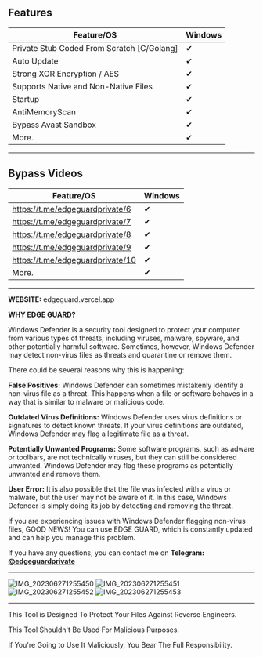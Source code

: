 ## Features

| Feature/OS | Windows |
|-----------------|---------|
| Private Stub Coded From Scratch [C/Golang] | ✔ |
| Auto Update | ✔ |
| Strong XOR Encryption / AES | ✔ |
| Supports Native and Non-Native Files | ✔ |
| Startup | ✔ |
| AntiMemoryScan | ✔ |
| Bypass Avast Sandbox | ✔ |
| More. | ✔ |

---

## Bypass Videos

| Feature/OS | Windows |
|-----------------|---------|
| https://t.me/edgeguardprivate/6 | ✔ |
| https://t.me/edgeguardprivate/7 | ✔ |
| https://t.me/edgeguardprivate/8 | ✔ |
| https://t.me/edgeguardprivate/9 | ✔ |
| https://t.me/edgeguardprivate/10 | ✔ |
| More. | ✔ |

---

**WEBSITE:** edgeguard.vercel.app


**WHY EDGE GUARD?**

Windows Defender is a security tool designed to protect your computer from various types of threats, including viruses, malware, spyware, and other potentially harmful software. Sometimes, however, Windows Defender may detect non-virus files as threats and quarantine or remove them.

There could be several reasons why this is happening:

**False Positives:** Windows Defender can sometimes mistakenly identify a non-virus file as a threat. This happens when a file or software behaves in a way that is similar to malware or malicious code.

**Outdated Virus Definitions:** Windows Defender uses virus definitions or signatures to detect known threats. If your virus definitions are outdated, Windows Defender may flag a legitimate file as a threat.

**Potentially Unwanted Programs:** Some software programs, such as adware or toolbars, are not technically viruses, but they can still be considered unwanted. Windows Defender may flag these programs as potentially unwanted and remove them.

**User Error:** It is also possible that the file was infected with a virus or malware, but the user may not be aware of it. In this case, Windows Defender is simply doing its job by detecting and removing the threat.

If you are experiencing issues with Windows Defender flagging non-virus files, GOOD NEWS! You can use EDGE GUARD, which is constantly updated and can help you manage this problem.

If you have any questions, you can contact me on **Telegram: [@edgeguardprivate](https://t.me/edgeguardprivate)**

-------------------------------------------------------------------
![IMG_202306271255450](https://github.com/StepanovAnon/EdgeGuard/assets/137941868/d7655ddc-c0a0-49af-88ad-6443036e9c22)
![IMG_202306271255451](https://github.com/StepanovAnon/EdgeGuard/assets/137941868/c639f41d-24a5-427d-92b1-45485141ff56)
![IMG_202306271255452](https://github.com/StepanovAnon/EdgeGuard/assets/137941868/38ef3210-7414-44a1-82e3-84080b3346af)
![IMG_202306271255453](https://github.com/StepanovAnon/EdgeGuard/assets/137941868/f7e3d85b-0444-4931-9523-defc385bef05)




-------------------------------------------------------------------
This Tool is Designed To Protect Your Files Against Reverse Engineers.

This Tool Shouldn't Be Used For Malicious Purposes.

If You're Going to Use It Maliciously, You Bear The Full Responsibility.
